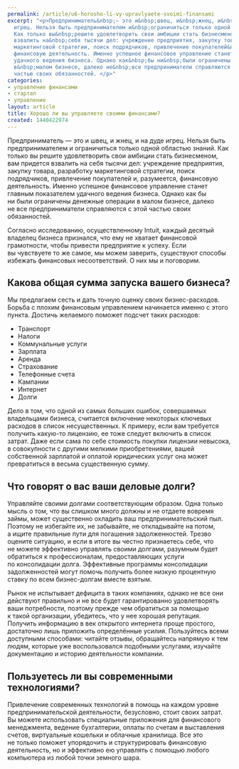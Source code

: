 ```yaml
---
permalink: /article/u6-horosho-li-vy-upravlyaete-svoimi-finansami
excerpt: "<p>Предприниматель&nbsp;— это и&nbsp;швец, и&nbsp;жнец, и&nbsp;на&nbsp;дуде
  игрец. Нельзя быть предпринимателем и&nbsp;ограничиться только одной областью знаний.
  Как только вы&nbsp;решите удовлетворить свои амбиции стать бизнесменом, вам придется
  взвалить на&nbsp;себя тысячи дел: учреждение предприятия, закупку товара, разработку
  маркетинговой стратегии, поиск подрядчиков, привлечение покупателей&nbsp;и, разумеется,
  финансовую деятельность. Именно успешное финансовое управление станет главным показателем
  удачного ведения бизнеса. Однако как&nbsp;бы ни&nbsp;были ограничены денежные операции
  в&nbsp;малом бизнесе, далеко не&nbsp;все предприниматели справляются с&nbsp;этой
  частью своих обязанностей. </p>"
categories:
- управление финансами
- стартап
- управление
layout: article
title: Хорошо ли вы управляете своими финансами?
created: 1440422974
---
```

Предприниматель — это и швец, и жнец, и на дуде игрец. Нельзя быть предпринимателем и ограничиться только одной областью знаний. Как только вы решите удовлетворить свои амбиции стать бизнесменом, вам придется взвалить на себя тысячи дел: учреждение предприятия, закупку товара, разработку маркетинговой стратегии, поиск подрядчиков, привлечение покупателей и, разумеется, финансовую деятельность. Именно успешное финансовое управление станет главным показателем удачного ведения бизнеса. Однако как бы ни были ограничены денежные операции в малом бизнесе, далеко не все предприниматели справляются с этой частью своих обязанностей.

Согласно исследованию, осуществленному Intuit, каждый десятый владелец бизнеса признался, что ему не хватает финансовой грамотности, чтобы привести предприятие к успеху. Если вы чувствуете то же самое, мы можем заверить, существуют способы избежать финансовых несоответствий. О них мы и поговорим.

## Какова общая сумма запуска вашего бизнеса? ##

Мы предлагаем сесть и дать точную оценку своих бизнес-расходов. Борьба с плохим финансовым управлением начинается именно с этого пункта. Достичь желаемого поможет подсчет таких расходов:

 *  Транспорт
 *  Налоги
 *  Коммунальные услуги
 *  Зарплата
 *  Аренда
 *  Страхование
 *  Телефонные счета
 *  Кампании
 *  Интернет
 *  Долги

Дело в том, что одной из самых больших ошибок, совершаемых владельцами бизнеса, считается включение некоторых ключевых расходов в список несущественных. К примеру, если вам требуется получить какую-то лицензию, ее тоже следует включить в список затрат. Даже если сама по себе стоимость покупки лицензии невысока, в совокупности с другими мелкими приобретениями, вашей собственной зарплатой и оплатой юридических услуг она может превратиться в весьма существенную сумму.

## Что говорят о вас ваши деловые долги? ##

Управляйте своими долгами соответствующим образом. Одна только мысль о том, что вы слишком много должны и не отдаете вовремя займы, может существенно охладить ваш предпринимательский пыл. Поэтому не избегайте их, не забывайте, не откладывайте на потом, а ищите правильные пути для погашения задолженностей. Трезво оцените ситуацию, и если в итоге вы честно признаетесь себе, что не можете эффективно управлять своими долгами, разумным будет обратиться к профессионалам, предоставляющих услуги по консолидации долга. Эффективные программы консолидации задолженностей могут помочь получить более низкую процентную ставку по всем бизнес-долгам вместе взятым.

Рынок не испытывает дефицита в таких компаниях, однако не все они действуют правильно и не все будет гарантированно удовлетворять ваши потребности, поэтому прежде чем обратиться за помощью к такой организации, убедитесь, что у нее хорошая репутация. Получить информацию в век открытого интернета проще простого, достаточно лишь приложить определённые усилия. Пользуйтесь всеми доступными способами: читайте отзывы, обращайтесь напрямую к тем людям, которые уже воспользовался подобными услугами, изучайте документацию и историю деятельности компании.

## Пользуетесь ли вы современными технологиями? ##

Привлечение современных технологий в помощь на каждом уровне предпринимательской деятельности, безусловно, стоит своих затрат. Вы можете использовать специальные приложения для финансового менеджмента, ведение бухгалтерии, оплаты по счетам и выставления счетов, виртуальные кошельки и облачные хранилища. Все это не только поможет упорядочить и структурировать финансовую деятельность, но и эффективно ею управлять с помощью любого компьютера из любой точки земного шара.
